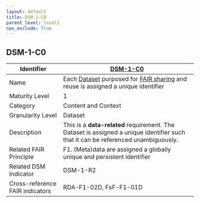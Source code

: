 ```yaml
---
layout: default
title: DSM-1-C0
parent_level: level1
nav_exclude: True
---
```


## DSM-1-C0

| Identifier | [DSM-1-C0](https://github.com/FAIRplus/Data-Maturity/blob/master/docs/_indicators/DSM-1-C0.md) |
| --------- | ----------|
| Name | Each [Dataset](https://fairplus.github.io/Data-Maturity/docs/Glossary/#dataset) purposed for [FAIR sharing](https://fairplus.github.io/Data-Maturity/docs/Glossary/#fair-sharing) and reuse is assigned a unique identifier |
| Maturity Level | 1 |
| Category | Content and Context |
| Granularity Level | Dataset |
| Description | This is a **data-related** requirement. The Dataset is assigned a unique identifier such that it can be referenced unambiguously.|
| Related FAIR Principle | F1. (Meta)data are assigned a globally unique and persistent identifier |
| Related DSM Indicator | DSM-1-R2 |
| Cross-reference FAIR indicators | RDA-F1-02D, FsF-F1-01D |
